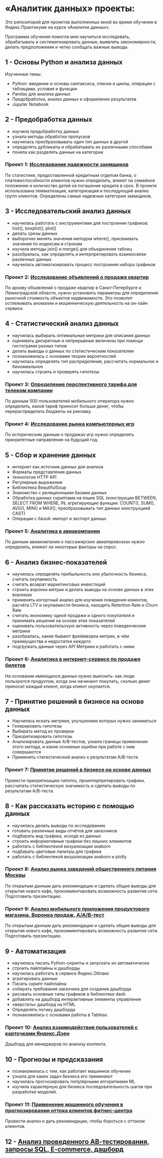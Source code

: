 # «Аналитик данных» проекты:
Это репозиторий для проектов выполненных мной во время обучения в Яндекс.Практикуме на курсе 
«Аналитик данных».

Программа обучения помогла мне научиться исследовать, обрабатывать и систематизировать данные, 
выявлять закономерности, делать предположения и четко сообщать важные выводы.

## 1 - Основы Python и анализа данных
Изученные темы:
* Python: введение и основы синтаксиса, списки и циклы, операции с таблицами, условия и функции
* Pandas для анализа данных
* Предобработка, анализ данных и оформление результатов
* Jupyter Notebook

## 2 - Предобработка данных
* изучила предобработку данных
* узнала методы обработки пропусков
* научилась преобразовывать один тип данных в другой
* определять дубликаты и обрабатывать их различными способами
* поняла как разделять данные на категории

### Проект 1: [Исследование надежности заемщиков][project1]
По статистике, предоставленной кредитным отделом банка, о платежеспособности клиентов нужно определить, 
влияет ли семейное положение и количество детей на погашение кредита в срок. 
В проекте использована лемматизация, категоризация и последующий анализ групп клиентов. Определены самые 
надежные категории заемщиков.

## 3 - Исследовательский анализ данных
* научилась работать с инструментами для построения графиков: hist(), boxplot(), plot()
* делать срезы данных
* выборочно менять значения методом where(), присваивать значения по индексам и строкам
* изучила методы join() и merge() для объединения таблиц
* разобралась, как определять и интерпретировать взаимосвязи различных данных
* научилась автоматизировать процесс построения набора графиков

### Проект 2: [Исследование объявлений о продаже квартир][project2]
По архиву объявлений о продаже квартир в Санкт-Петербурге и Ленинградской области, нужно установить 
параметры для определения рыночной стоимость объектов недвижимости. Это позволит остлеживать аномалии и 
мошенническую деятельность на он-лайн сервисе.

## 4 - Статистический анализ данных
* научилась выбирать оптимальные метрики для описания данных
* оценивать дискретные и непрерывные величины при помощи гистограмм разных типов
* делать выводы о данных по статистическим показателям
* познакомилась с основами теории вероятностей
* научилась определять тип распределения, рассчитать нормальное и биномиальное
* научилась строить и проверять гипотезы

### Проект 3: [Определение перспективного тарифа для телеком компании][project3]
По данным 500 пользователей мобильного оператора нужно определить, какой тариф приносит больше денег, 
чтобы перераспределить бюджеты на рекламу.

### Проект 4: [Исследование рынка компьютерных игр][project4]
По историческим данным о продажах игр нужно определить приоритетные направления на будущий год.

## 5 - Сбор и хранение данных
* интернет как источник данных для анализа
* Форматы представления данных
* технология HTTP API 
* Регулярные выражения 
* Библиотека BeautifulSoup 
* Знакомство с реляционными базами данных 
* Обработка данных скриптами на языке SQL (конструкции BETWEEN, SELECT FROM WHERE, IN; агрегирующие
 функции: COUNT(), SUM(), AVG(), MIN() и MAX(); преобразовывать тип данных конструкцией CAST)
* Операции с базой: импорт и экспорт данных

### Проект 5: [Аналитика в авиакомпании][project5]
По данным авиакомпании о пассажирских авиаперевозках нужно определить, влияют ли некоторые факторы на спрос.

## 6 - Анализ бизнес-показателей
* научилась определять прибыльность или убыточность бизнеса, считать окупаемость
* считать возврат маркетинговых инвестиций
* строить воронки метрик и делать выводы на основе данных в этих воронках
* применять когортный анализ для изучения поведения клиентов, расчёта LTV и окупаемости бизнеса, 
находить Retention Rate и Churn Rate
* считать экономику одной продажи и одного покупателя и принимать решения на основе этих показателей
* оценивать пользовательскую активность через поведенческие метрики
* разобралась, какие бывают фреймворки метрик, в чём преимущества и недостатки каждого
* подгружать данные через API Метрики и работать с ними

### Проект 6: [Аналитика в интернет-сервисе по продаже билетов][project6]
На основании имеющихся данных нужно выяснить: как люди пользуются продуктом, когда они начинают покупать, сколько 
денег приносит каждый клиент, когда клиент окупается.

## 7 - Принятие решений в бизнесе на основе данных
* Научилась искать метрики, улучшением которых нужно заниматься
* Генерировать гипотезы
* Выбирать метод их проверки
* Приоритизировать гипотезы
* Анализировать данные A/B-тестов, узнали границы применения этого метода, и какие основные ошибки при работе с ним 
совершаются
* Применять статистический анализ к результатам A/B-теста

### Проект 7: [Принятие решений в бизнесе на основе данных][project7]
Провести приоритизацию гипотез, проинтерпретировать графики, рассчитать статистическую значимость и сделать выводы по 
результатам А/В-теста.

## 8 - Как рассказать историю с помощью данных
* научилась делать выводы по исследованию
* готовить различные виды отчётов для заказчиков
* подбирать вид графика, исходя из данных
* строить информативные графики без лишних элементов
* работать с библиотекой визуализации seaborn
* подбирать цветовые палитры для графика
* работать с библиотекой визуализации seaborn и plotly

### Проект 8: [Анализ рынка заведений общественного питания Москвы][project8]
По открытым данным дать рекомендации и сделать общие выводы для открытия нового кафе, прокомментировать возможность 
развития сети. Подготовить презентацию.

### Проект 9: [Анализ мобильного приложения продуктового магазина. Воронка продаж, А/А/В-тест][project9]
По открытым данным дать рекомендации и сделать общие выводы для открытия нового кафе, прокомментировать возможность 
развития сети. Подготовить презентацию.

## 9 - Автоматизация
* научилась писать Python-скрипты и запускать их автоматически
* строить пайплайны и дашборды
* научилась работать в сервисе Яндекс.Облако
* агрегировать данные
* Писать скрипт пайплайна
* собирать требования заказчика для создания дашборда
* рисовать основные типы графиков в библиотеке dash
* добавлять на дашборд интерактивные элементы управления
* «верстать» дашборд на HTML
* Определять логику дашборда
* познакомилась с основами работы в Tableau

### Проект 10: [Анализ взаимодействия пользователей с карточками Яндекс.Дзен][project10]
Дашборд для менеджеров по анализу контента.

## 10 - Прогнозы и предсказания
* познакомилась с тем, как работает машинное обучение
* узнала для каких задач бизнеса его применяют
* научилась прогнозировать популярными алгоритмами ML
* изучила характерную для бизнеса последовательность шагов при разработке моделей.

### Проект 11: [Применение машинного обучения в прогнозировании оттока клиентов фитнес-центра][project11]
Провести анализ и дать рекомендации, чтобы бороться с оттоком клиентов.

## 12 - [Анализ проведенного АВ-тестирования, запросы SQL, E-commerce, дашборд][project12]

[project1]: https://github.com/deliriumdel/portfolio/tree/master/01_credit-scoring-preprocessing
[project2]: https://github.com/deliriumdel/portfolio/tree/master/02_research-of-apartment-advertisements
[project3]: https://github.com/deliriumdel/portfolio/tree/master/03_telecom
[project4]: https://github.com/deliriumdel/portfolio/tree/master/04_e-commerce-games
[project5]: https://github.com/deliriumdel/portfolio/tree/master/05_airline-analytics
[project6]: https://github.com/deliriumdel/portfolio/tree/master/06_ticket_service-business-analysis
[project7]: https://github.com/deliriumdel/portfolio/tree/master/07_e-commerce-a-b-testing
[project8]: https://github.com/deliriumdel/portfolio/tree/master/08_restaurants-vizualization
[project9]: https://github.com/deliriumdel/portfolio/tree/master/09_conversion%20funnel_and_AB
[project10]: https://public.tableau.com/views/Dashboard_first_portfolio/Dashboard1?:language=en&:display_count=y&publish=yes&:origin=viz_share_link
[project11]: https://github.com/deliriumdel/portfolio/tree/master/11_ML
[project12]: https://github.com/deliriumdel/portfolio/tree/master/12_AB_SQL_E-commerce_Dashboard
